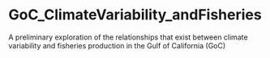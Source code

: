 # GoC_ClimateVariability_andFisheries
A preliminary exploration of the relationships that exist between climate variability and fisheries production in the Gulf of California (GoC)
